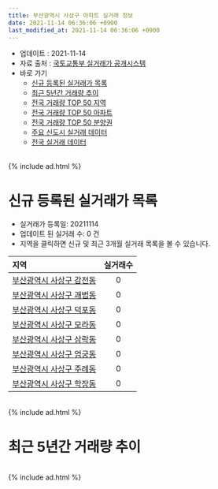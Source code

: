 ```yaml
---
title: 부산광역시 사상구 아파트 실거래 정보
date: 2021-11-14 06:36:06 +0900
last_modified_at: 2021-11-14 06:36:06 +0900
---
```


* 업데이트 : 2021-11-14
* 자료 출처 : [국토교통부 실거래가 공개시스템](http://rt.molit.go.kr)
* 바로 가기
    * [신규 등록된 실거래가 목록](#신규-등록된-실거래가-목록)
    * [최근 5년간 거래량 추이](#최근-5년간-거래량-추이)
    * [전국 거래량 TOP 50 지역](https://inasie.github.io/apt-trade-info/최근-3개월-전국에서-가장-거래가-많이-발생한-지역)
    * [전국 거래량 TOP 50 아파트](https://inasie.github.io/apt-trade-info/최근-3개월-전국에서-가장-거래가-많이-발생한-아파트)
    * [전국 거래량 TOP 50 분양권](https://inasie.github.io/apt-trade-info/최근-3개월-전국에서-가장-거래가-많이-발생한-분양권)
    * [주요 신도시 실거래 데이터](https://inasie.github.io/apt-trade-info/주요-신도시)
    * [전국 실거래 데이터](https://inasie.github.io/apt-trade-info/전국)

<br>
{% include ad.html %}
<br>

# 신규 등록된 실거래가 목록
* 실거래가 등록일: 20211114
* 업데이트 된 실거래 수: 0 건
* 지역을 클릭하면 신규 및 최근 3개월 실거래 목록을 볼 수 있습니다.


|지역|실거래수|
|:---|:---:|
|[부산광역시 사상구 감전동](https://inasie.github.io/apt-trade-info/부산광역시-사상구-감전동)|0|
|[부산광역시 사상구 괘법동](https://inasie.github.io/apt-trade-info/부산광역시-사상구-괘법동)|0|
|[부산광역시 사상구 덕포동](https://inasie.github.io/apt-trade-info/부산광역시-사상구-덕포동)|0|
|[부산광역시 사상구 모라동](https://inasie.github.io/apt-trade-info/부산광역시-사상구-모라동)|0|
|[부산광역시 사상구 삼락동](https://inasie.github.io/apt-trade-info/부산광역시-사상구-삼락동)|0|
|[부산광역시 사상구 엄궁동](https://inasie.github.io/apt-trade-info/부산광역시-사상구-엄궁동)|0|
|[부산광역시 사상구 주례동](https://inasie.github.io/apt-trade-info/부산광역시-사상구-주례동)|0|
|[부산광역시 사상구 학장동](https://inasie.github.io/apt-trade-info/부산광역시-사상구-학장동)|0|


<br>
{% include ad.html %}
<br>

# 최근 5년간 거래량 추이


<div style="width:100%;">
    <canvas id="deal_progress" height="200"></canvas>
</div>

<script>
new Chart(document.getElementById("deal_progress"), {
    type: 'line',
    data: {
        labels: ['201611','201612','201701','201702','201703','201704','201705','201706','201707','201708','201709','201710','201711','201712','201801','201802','201803','201804','201805','201806','201807','201808','201809','201810','201811','201812','201901','201902','201903','201904','201905','201906','201907','201908','201909','201910','201911','201912','202001','202002','202003','202004','202005','202006','202007','202008','202009','202010','202011','202012','202101','202102','202103','202104','202105','202106','202107','202108','202109','202110','202111'],
        datasets: [{
            label: '매매',
            pointRadius: 1,
            data: [329, 245, 158, 263, 255, 230, 248, 271, 256, 194, 180, 181, 198, 149, 173, 175, 249, 171, 198, 145, 114, 129, 122, 191, 102, 73, 110, 115, 158, 148, 127, 117, 128, 155, 135, 195, 197, 175, 170, 198, 172, 225, 196, 324, 306, 219, 218, 386, 1135, 639, 228, 238, 346, 575, 628, 305, 297, 244, 202, 209, 30],
            borderColor: "rgba(255, 201, 14, 1)",
            backgroundColor: "rgba(255, 201, 14, 0.5)",
            fill: false,
            lineTension: 0
        },{
            label: '전월세',
            pointRadius: 1,
            data: [136, 193, 101, 150, 116, 132, 138, 124, 131, 125, 120, 112, 122, 97, 119, 120, 150, 127, 111, 121, 113, 90, 119, 142, 105, 128, 126, 125, 138, 159, 132, 117, 132, 132, 115, 142, 114, 109, 109, 174, 140, 149, 118, 138, 144, 194, 161, 144, 157, 197, 194, 168, 204, 381, 500, 326, 176, 207, 135, 115, 27],
            borderColor: "rgba(0, 141, 185, 1)",
            backgroundColor: "rgba(0, 141, 185, 0.5)",
            fill: false,
            lineTension: 0
        }
        ]
    },
    options: {
        responsive: true,
        title: {
            display: false
        },
        tooltips: {
            mode: 'index',
            intersect: false
        },
        hover: {
            mode: 'nearest',
            intersect: true
        },
        scales: {
            xAxes: [{
                display: true,
                scaleLabel: {
                    display: true,
                    labelString: '년/월'
                }
            }],
            yAxes: [{
                display: true,
                ticks: {
                    suggestedMin: 0,
                },
                scaleLabel: {
                    display: true,
                    labelString: '실거래 수'
                }
            }]
        }
    }
});

</script>


<br>
{% include ad.html %}
<br>

